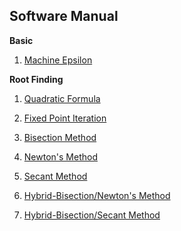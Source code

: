 ## Software Manual

**Basic**

1. [Machine Epsilon](https://github.com/warrenm1/math4610/blob/master/SoftwareManual/maceps.md)


**Root Finding**
1. [Quadratic Formula](https://github.com/warrenm1/math4610/blob/master/SoftwareManual/RootFinder.md)

2. [Fixed Point Iteration](link)

3. [Bisection Method](link)

4. [Newton's Method](link)

5. [Secant Method](link)

6. [Hybrid-Bisection/Newton's Method](link)

7. [Hybrid-Bisection/Secant Method](link)
